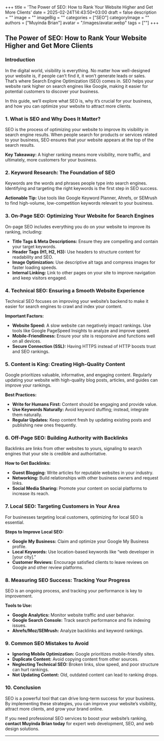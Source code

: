 +++
title = 'The Power of SEO: How to Rank Your Website Higher and Get More Clients'
date = 2025-02-24T14:43:50+03:00
draft = false
description = ""
image = ""
imageBig = ""
categories = ["SEO"]
categoryImage = ""
authors = ["Muyinda Brian"]
avatar = "/images/avatar.webp"
tags = [""]
+++

## The Power of SEO: How to Rank Your Website Higher and Get More Clients

### Introduction

In the digital world, visibility is everything. No matter how well-designed your website is, if people can’t find it, it won’t generate leads or sales. That’s where Search Engine Optimization (SEO) comes in. SEO helps your website rank higher on search engines like Google, making it easier for potential customers to discover your business.

In this guide, we’ll explore what SEO is, why it’s crucial for your business, and how you can optimize your website to attract more clients.

### 1. What is SEO and Why Does It Matter?

SEO is the process of optimizing your website to improve its visibility in search engine results. When people search for products or services related to your business, SEO ensures that your website appears at the top of the search results.

**Key Takeaway:** A higher ranking means more visibility, more traffic, and ultimately, more customers for your business.

### 2. Keyword Research: The Foundation of SEO

Keywords are the words and phrases people type into search engines. Identifying and targeting the right keywords is the first step in SEO success.

**Actionable Tip:** Use tools like Google Keyword Planner, Ahrefs, or SEMrush to find high-volume, low-competition keywords relevant to your business.

### 3. On-Page SEO: Optimizing Your Website for Search Engines

On-page SEO includes everything you do on your website to improve its ranking, including:

- **Title Tags & Meta Descriptions:** Ensure they are compelling and contain your target keywords.
- **Header Tags (H1, H2, H3):** Use headers to structure content for readability and SEO.
- **Image Optimization:** Use descriptive alt tags and compress images for faster loading speeds.
- **Internal Linking:** Link to other pages on your site to improve navigation and keep visitors engaged.

### 4. Technical SEO: Ensuring a Smooth Website Experience

Technical SEO focuses on improving your website’s backend to make it easier for search engines to crawl and index your content.

**Important Factors:**
- **Website Speed:** A slow website can negatively impact rankings. Use tools like Google PageSpeed Insights to analyze and improve speed.
- **Mobile-Friendliness:** Ensure your site is responsive and functions well on all devices.
- **Secure Connection (SSL):** Having HTTPS instead of HTTP boosts trust and SEO rankings.

### 5. Content is King: Creating High-Quality Content

Google prioritizes valuable, informative, and engaging content. Regularly updating your website with high-quality blog posts, articles, and guides can improve your rankings.

**Best Practices:**
- **Write for Humans First:** Content should be engaging and provide value.
- **Use Keywords Naturally:** Avoid keyword stuffing; instead, integrate them naturally.
- **Regular Updates:** Keep content fresh by updating existing posts and publishing new ones frequently.

### 6. Off-Page SEO: Building Authority with Backlinks

Backlinks are links from other websites to yours, signaling to search engines that your site is credible and authoritative.

**How to Get Backlinks:**
- **Guest Blogging:** Write articles for reputable websites in your industry.
- **Networking:** Build relationships with other business owners and request links.
- **Social Media Sharing:** Promote your content on social platforms to increase its reach.

### 7. Local SEO: Targeting Customers in Your Area

For businesses targeting local customers, optimizing for local SEO is essential.

**Steps to Improve Local SEO:**
- **Google My Business:** Claim and optimize your Google My Business profile.
- **Local Keywords:** Use location-based keywords like “web developer in [your city].”
- **Customer Reviews:** Encourage satisfied clients to leave reviews on Google and other review platforms.

### 8. Measuring SEO Success: Tracking Your Progress

SEO is an ongoing process, and tracking your performance is key to improvement.

**Tools to Use:**
- **Google Analytics:** Monitor website traffic and user behavior.
- **Google Search Console:** Track search performance and fix indexing issues.
- **Ahrefs/Moz/SEMrush:** Analyze backlinks and keyword rankings.

### 9. Common SEO Mistakes to Avoid

- **Ignoring Mobile Optimization:** Google prioritizes mobile-friendly sites.
- **Duplicate Content:** Avoid copying content from other sources.
- **Neglecting Technical SEO:** Broken links, slow speed, and poor structure can hurt rankings.
- **Not Updating Content:** Old, outdated content can lead to ranking drops.

### 10. Conclusion

SEO is a powerful tool that can drive long-term success for your business. By implementing these strategies, you can improve your website’s visibility, attract more clients, and grow your brand online.

If you need professional SEO services to boost your website’s ranking, **contact Muyinda Brian today** for expert web development, SEO, and web design solutions.

---



